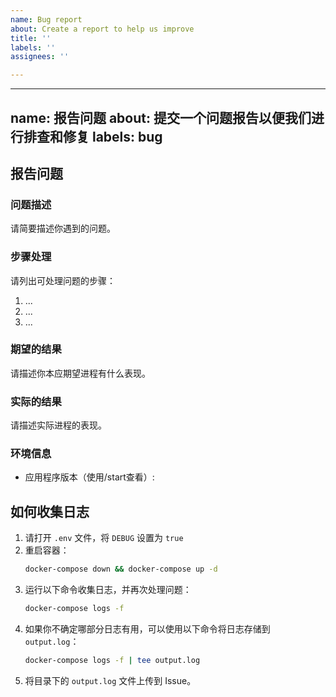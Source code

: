 ```yaml
---
name: Bug report
about: Create a report to help us improve
title: ''
labels: ''
assignees: ''

---
```


---
name: 报告问题
about: 提交一个问题报告以便我们进行排查和修复
labels: bug
---

## 报告问题

### 问题描述
请简要描述你遇到的问题。

### 步骤处理
请列出可处理问题的步骤：
1. ...
2. ...
3. ...

### 期望的结果
请描述你本应期望进程有什么表现。

### 实际的结果
请描述实际进程的表现。

### 环境信息
- 应用程序版本（使用/start查看）:

## 如何收集日志

1. 请打开 `.env` 文件，将 `DEBUG` 设置为 `true`
2. 重启容器：
   ```sh
   docker-compose down && docker-compose up -d
   ```
3. 运行以下命令收集日志，并再次处理问题：
   ```sh
   docker-compose logs -f
   ```
4. 如果你不确定哪部分日志有用，可以使用以下命令将日志存储到 `output.log`：
   ```sh
   docker-compose logs -f | tee output.log
   ```
5. 将目录下的 `output.log` 文件上传到 Issue。
